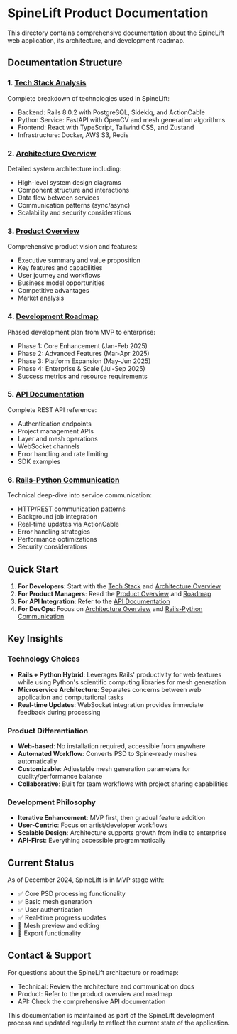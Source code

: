 # SpineLift Product Documentation

This directory contains comprehensive documentation about the SpineLift web application, its architecture, and development roadmap.

## Documentation Structure

### 1. [Tech Stack Analysis](01_tech_stack.md)
Complete breakdown of technologies used in SpineLift:
- Backend: Rails 8.0.2 with PostgreSQL, Sidekiq, and ActionCable
- Python Service: FastAPI with OpenCV and mesh generation algorithms
- Frontend: React with TypeScript, Tailwind CSS, and Zustand
- Infrastructure: Docker, AWS S3, Redis

### 2. [Architecture Overview](02_architecture_overview.md)
Detailed system architecture including:
- High-level system design diagrams
- Component structure and interactions
- Data flow between services
- Communication patterns (sync/async)
- Scalability and security considerations

### 3. [Product Overview](03_product_overview.md)
Comprehensive product vision and features:
- Executive summary and value proposition
- Key features and capabilities
- User journey and workflows
- Business model opportunities
- Competitive advantages
- Market analysis

### 4. [Development Roadmap](04_roadmap.md)
Phased development plan from MVP to enterprise:
- Phase 1: Core Enhancement (Jan-Feb 2025)
- Phase 2: Advanced Features (Mar-Apr 2025)
- Phase 3: Platform Expansion (May-Jun 2025)
- Phase 4: Enterprise & Scale (Jul-Sep 2025)
- Success metrics and resource requirements

### 5. [API Documentation](05_api_documentation.md)
Complete REST API reference:
- Authentication endpoints
- Project management APIs
- Layer and mesh operations
- WebSocket channels
- Error handling and rate limiting
- SDK examples

### 6. [Rails-Python Communication](06_rails_python_communication.md)
Technical deep-dive into service communication:
- HTTP/REST communication patterns
- Background job integration
- Real-time updates via ActionCable
- Error handling strategies
- Performance optimizations
- Security considerations

## Quick Start

1. **For Developers**: Start with the [Tech Stack](01_tech_stack.md) and [Architecture Overview](02_architecture_overview.md)
2. **For Product Managers**: Read the [Product Overview](03_product_overview.md) and [Roadmap](04_roadmap.md)
3. **For API Integration**: Refer to the [API Documentation](05_api_documentation.md)
4. **For DevOps**: Focus on [Architecture Overview](02_architecture_overview.md) and [Rails-Python Communication](06_rails_python_communication.md)

## Key Insights

### Technology Choices
- **Rails + Python Hybrid**: Leverages Rails' productivity for web features while using Python's scientific computing libraries for mesh generation
- **Microservice Architecture**: Separates concerns between web application and computational tasks
- **Real-time Updates**: WebSocket integration provides immediate feedback during processing

### Product Differentiation
- **Web-based**: No installation required, accessible from anywhere
- **Automated Workflow**: Converts PSD to Spine-ready meshes automatically
- **Customizable**: Adjustable mesh generation parameters for quality/performance balance
- **Collaborative**: Built for team workflows with project sharing capabilities

### Development Philosophy
- **Iterative Enhancement**: MVP first, then gradual feature addition
- **User-Centric**: Focus on artist/developer workflows
- **Scalable Design**: Architecture supports growth from indie to enterprise
- **API-First**: Everything accessible programmatically

## Current Status

As of December 2024, SpineLift is in MVP stage with:
- ✅ Core PSD processing functionality
- ✅ Basic mesh generation
- ✅ User authentication
- ✅ Real-time progress updates
- 🚧 Mesh preview and editing
- 🚧 Export functionality

## Contact & Support

For questions about the SpineLift architecture or roadmap:
- Technical: Review the architecture and communication docs
- Product: Refer to the product overview and roadmap
- API: Check the comprehensive API documentation

This documentation is maintained as part of the SpineLift development process and updated regularly to reflect the current state of the application.